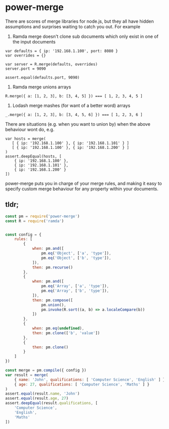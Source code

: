 # power-merge
There are scores of merge libraries for node.js, but they all have hidden assumptions and surprises waiting to catch you out. For example

1. Ramda merge doesn't clone sub documents which only exist in one of the input documents
```
var defaults = { ip: '192.168.1.100', port: 8080 }
var overrides = {}

var server = R.merge(defaults, overrides)
server.port = 9090

assert.equal(defaults.port, 9090)
```

1. Ramda merge unions arrays
```
R.merge({ a: [1, 2, 3], b: [3, 4, 5] }) === [ 1, 2, 3, 4, 5 ]
```

1. Lodash merge mashes (for want of a better word) arrays
```
_.merge({ a: [1, 2, 3], b: [3, 4, 5, 6] }) === [ 1, 2, 3, 6 ]
```

There are situations (e.g. when you want to union by) when the above behaviour wont do, e.g.

```
var hosts = merge(
   [ { ip: '192.168.1.100' }, { ip: '192.168.1.101' } ]
   [ { ip: '192.168.1.100' }, { ip: '192.168.1.200' } ]
)
assert.deepEqual(hosts, [
    { ip: '192.168.1.100' },
    { ip: '192.168.1.101' },
    { ip: '192.168.1.200' }
])
```
power-merge puts you in charge of your merge rules, and making it easy to specify custom merge behaviour for any property within your documents.

## tldr;
```js
const pm = require('power-merge')
const R = require('ramda')


const config = {
    rules: [
        {
            when: pm.and([
                pm.eq('Object', ['a', 'type']),
                pm.eq('Object', ['b', 'type']),
            ]),
            then: pm.recurse()
        },
        {
            when: pm.and([
                pm.eq('Array', ['a', 'type']),
                pm.eq('Array', ['b', 'type']),
            ]),
            then: pm.compose([
                pm.union(),
                pm.invoke(R.sort((a, b) => a.localeCompare(b))
            ])
        },
        {
            when: pm.eq(undefined),
            then: pm.clone(['b', 'value'])
        },
        {
            then: pm.clone()
        }
    ]
})

const merge = pm.compile({ config })
var result = merge(
    { name: 'John', qualifications: [ 'Computer Science', 'English' ] },
    { age: 27, qualifications: [ 'Computer Science', 'Maths' ] }
)
assert.equal(result.name, 'John')
assert.equal(result.age, 27)
assert.deepEqual(result.qualifications, [
    'Computer Science',
    'English',
    'Maths'
])
```
